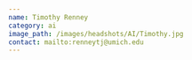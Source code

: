 ```yaml
---
name: Timothy Renney
category: ai
image_path: /images/headshots/AI/Timothy.jpg
contact: mailto:renneytj@umich.edu
---
```

